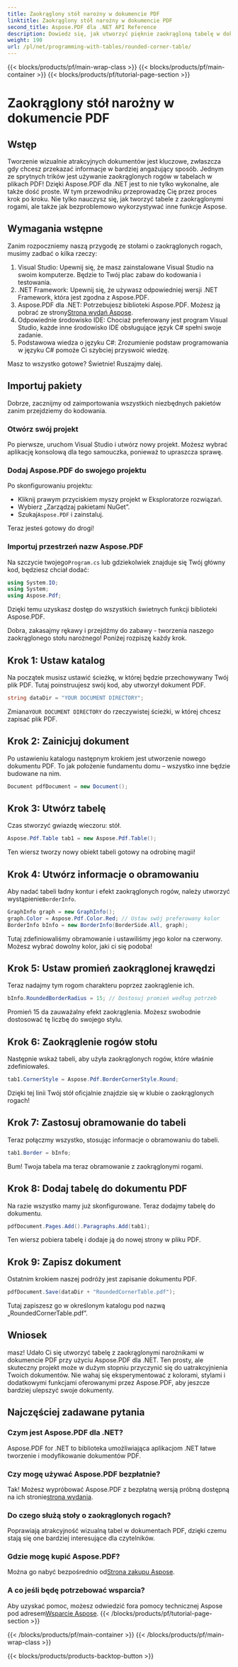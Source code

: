 ```yaml
---
title: Zaokrąglony stół narożny w dokumencie PDF
linktitle: Zaokrąglony stół narożny w dokumencie PDF
second_title: Aspose.PDF dla .NET API Reference
description: Dowiedz się, jak utworzyć pięknie zaokrągloną tabelę w dokumentach PDF za pomocą Aspose.PDF dla platformy .NET, korzystając z tego przewodnika krok po kroku.
weight: 190
url: /pl/net/programming-with-tables/rounded-corner-table/
---
```


{{< blocks/products/pf/main-wrap-class >}}
{{< blocks/products/pf/main-container >}}
{{< blocks/products/pf/tutorial-page-section >}}

# Zaokrąglony stół narożny w dokumencie PDF

## Wstęp

Tworzenie wizualnie atrakcyjnych dokumentów jest kluczowe, zwłaszcza gdy chcesz przekazać informacje w bardziej angażujący sposób. Jednym ze sprytnych trików jest używanie zaokrąglonych rogów w tabelach w plikach PDF! Dzięki Aspose.PDF dla .NET jest to nie tylko wykonalne, ale także dość proste. W tym przewodniku przeprowadzę Cię przez proces krok po kroku. Nie tylko nauczysz się, jak tworzyć tabele z zaokrąglonymi rogami, ale także jak bezproblemowo wykorzystywać inne funkcje Aspose.

## Wymagania wstępne

Zanim rozpoczniemy naszą przygodę ze stołami o zaokrąglonych rogach, musimy zadbać o kilka rzeczy:

1. Visual Studio: Upewnij się, że masz zainstalowane Visual Studio na swoim komputerze. Będzie to Twój plac zabaw do kodowania i testowania.
2. .NET Framework: Upewnij się, że używasz odpowiedniej wersji .NET Framework, która jest zgodna z Aspose.PDF.
3. Aspose.PDF dla .NET: Potrzebujesz biblioteki Aspose.PDF. Możesz ją pobrać ze strony[Strona wydań Aspose](https://releases.aspose.com/pdf/net/).
4. Odpowiednie środowisko IDE: Chociaż preferowany jest program Visual Studio, każde inne środowisko IDE obsługujące język C# spełni swoje zadanie.
5. Podstawowa wiedza o języku C#: Zrozumienie podstaw programowania w języku C# pomoże Ci szybciej przyswoić wiedzę.

Masz to wszystko gotowe? Świetnie! Ruszajmy dalej.

## Importuj pakiety

Dobrze, zacznijmy od zaimportowania wszystkich niezbędnych pakietów zanim przejdziemy do kodowania. 

### Otwórz swój projekt

Po pierwsze, uruchom Visual Studio i utwórz nowy projekt. Możesz wybrać aplikację konsolową dla tego samouczka, ponieważ to upraszcza sprawę.

### Dodaj Aspose.PDF do swojego projektu

Po skonfigurowaniu projektu:
- Kliknij prawym przyciskiem myszy projekt w Eksploratorze rozwiązań.
- Wybierz „Zarządzaj pakietami NuGet”.
-  Szukaj`Aspose.PDF` i zainstaluj.

Teraz jesteś gotowy do drogi!

### Importuj przestrzeń nazw Aspose.PDF

 Na szczycie twojego`Program.cs` lub gdziekolwiek znajduje się Twój główny kod, będziesz chciał dodać:

```csharp
using System.IO;
using System;
using Aspose.Pdf;
```

Dzięki temu uzyskasz dostęp do wszystkich świetnych funkcji biblioteki Aspose.PDF.

Dobra, zakasajmy rękawy i przejdźmy do zabawy - tworzenia naszego zaokrąglonego stołu narożnego! Poniżej rozpiszę każdy krok.

## Krok 1: Ustaw katalog

Na początek musisz ustawić ścieżkę, w której będzie przechowywany Twój plik PDF. Tutaj poinstruujesz swój kod, aby utworzył dokument PDF.

```csharp
string dataDir = "YOUR DOCUMENT DIRECTORY";
```

 Zmiana`YOUR DOCUMENT DIRECTORY` do rzeczywistej ścieżki, w której chcesz zapisać plik PDF. 

## Krok 2: Zainicjuj dokument

Po ustawieniu katalogu następnym krokiem jest utworzenie nowego dokumentu PDF. To jak położenie fundamentu domu – wszystko inne będzie budowane na nim.

```csharp
Document pdfDocument = new Document();
```

## Krok 3: Utwórz tabelę

Czas stworzyć gwiazdę wieczoru: stół.

```csharp
Aspose.Pdf.Table tab1 = new Aspose.Pdf.Table();
```

Ten wiersz tworzy nowy obiekt tabeli gotowy na odrobinę magii!

## Krok 4: Utwórz informacje o obramowaniu

 Aby nadać tabeli ładny kontur i efekt zaokrąglonych rogów, należy utworzyć wystąpienie`BorderInfo`.

```csharp
GraphInfo graph = new GraphInfo();
graph.Color = Aspose.Pdf.Color.Red; // Ustaw swój preferowany kolor
BorderInfo bInfo = new BorderInfo(BorderSide.All, graph);
```

Tutaj zdefiniowaliśmy obramowanie i ustawiliśmy jego kolor na czerwony. Możesz wybrać dowolny kolor, jaki ci się podoba!

## Krok 5: Ustaw promień zaokrąglonej krawędzi

Teraz nadajmy tym rogom charakteru poprzez zaokrąglenie ich.

```csharp
bInfo.RoundedBorderRadius = 15; // Dostosuj promień według potrzeb
```

Promień 15 da zauważalny efekt zaokrąglenia. Możesz swobodnie dostosować tę liczbę do swojego stylu.

## Krok 6: Zaokrąglenie rogów stołu

Następnie wskaż tabeli, aby użyła zaokrąglonych rogów, które właśnie zdefiniowałeś.

```csharp
tab1.CornerStyle = Aspose.Pdf.BorderCornerStyle.Round;
```

Dzięki tej linii Twój stół oficjalnie znajdzie się w klubie o zaokrąglonych rogach!

## Krok 7: Zastosuj obramowanie do tabeli

Teraz połączmy wszystko, stosując informacje o obramowaniu do tabeli.

```csharp
tab1.Border = bInfo;
```

Bum! Twoja tabela ma teraz obramowanie z zaokrąglonymi rogami.

## Krok 8: Dodaj tabelę do dokumentu PDF

Na razie wszystko mamy już skonfigurowane. Teraz dodajmy tabelę do dokumentu.

```csharp
pdfDocument.Pages.Add().Paragraphs.Add(tab1);
```

Ten wiersz pobiera tabelę i dodaje ją do nowej strony w pliku PDF. 

## Krok 9: Zapisz dokument

Ostatnim krokiem naszej podróży jest zapisanie dokumentu PDF. 

```csharp
pdfDocument.Save(dataDir + "RoundedCornerTable.pdf");
```

Tutaj zapiszesz go w określonym katalogu pod nazwą „RoundedCornerTable.pdf”.

## Wniosek

masz! Udało Ci się utworzyć tabelę z zaokrąglonymi narożnikami w dokumencie PDF przy użyciu Aspose.PDF dla .NET. Ten prosty, ale skuteczny projekt może w dużym stopniu przyczynić się do uatrakcyjnienia Twoich dokumentów. Nie wahaj się eksperymentować z kolorami, stylami i dodatkowymi funkcjami oferowanymi przez Aspose.PDF, aby jeszcze bardziej ulepszyć swoje dokumenty.

## Najczęściej zadawane pytania

### Czym jest Aspose.PDF dla .NET?
Aspose.PDF for .NET to biblioteka umożliwiająca aplikacjom .NET łatwe tworzenie i modyfikowanie dokumentów PDF.

### Czy mogę używać Aspose.PDF bezpłatnie?
 Tak! Możesz wypróbować Aspose.PDF z bezpłatną wersją próbną dostępną na ich stronie[strona wydania](https://releases.aspose.com/).

### Do czego służą stoły o zaokrąglonych rogach?
Poprawiają atrakcyjność wizualną tabel w dokumentach PDF, dzięki czemu stają się one bardziej interesujące dla czytelników.

### Gdzie mogę kupić Aspose.PDF?
 Można go nabyć bezpośrednio od[Strona zakupu Aspose](https://purchase.aspose.com/buy).

### A co jeśli będę potrzebować wsparcia?
 Aby uzyskać pomoc, możesz odwiedzić fora pomocy technicznej Aspose pod adresem[Wsparcie Aspose](https://forum.aspose.com/c/pdf/10).
{{< /blocks/products/pf/tutorial-page-section >}}

{{< /blocks/products/pf/main-container >}}
{{< /blocks/products/pf/main-wrap-class >}}

{{< blocks/products/products-backtop-button >}}
